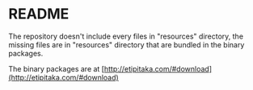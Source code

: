 # README #

The repository doesn't include every files in "resources" directory, the missing files are in "resources" directory that are bundled in the binary packages.

The binary packages are at [http://etipitaka.com/#download](http://etipitaka.com/#download)